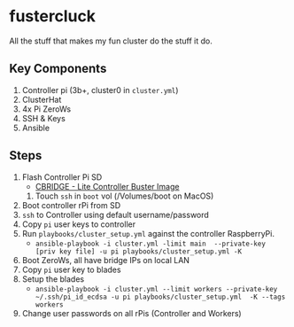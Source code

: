 # fustercluck
All the stuff that makes my fun cluster do the stuff it do.


## Key Components

1. Controller pi (3b+, cluster0 in `cluster.yml`)
2. ClusterHat
3. 4x Pi ZeroWs
5. SSH & Keys
6. Ansible

## Steps

1. Flash Controller Pi SD 
    * [CBRIDGE - Lite Controller Buster Image](http://dist.8086.net/clusterctrl/buster/2020-02-13/ClusterCTRL-2020-02-13-lite-1-CBRIDGE.zip)
	1. Touch `ssh` in `boot` vol (/Volumes/boot on MacOS)
2. Boot controller rPi from SD
3. `ssh` to Controller using default username/password
4. Copy `pi` user keys to controller
5. Run `playbooks/cluster_setup.yml` against the controller RaspberryPi. 
	* `ansible-playbook -i cluster.yml -limit main  --private-key [priv key file] -u pi playbooks/cluster_setup.yml -K`
6. Boot ZeroWs, all have bridge IPs on local LAN 
4. Copy `pi` user key to blades
5. Setup the blades
	* `ansible-playbook -i cluster.yml --limit workers --private-key ~/.ssh/pi_id_ecdsa -u pi playbooks/cluster_setup.yml  -K --tags workers`
6. Change user passwords on all rPis (Controller and Workers)
